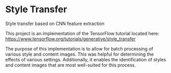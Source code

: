 # Style Transfer
 Style transfer based on CNN feature extraction
 
This project is an implementation of the TensorFlow tutorial located here:
https://www.tensorflow.org/tutorials/generative/style_transfer

The purpose of this implementation is to allow for batch processing of various style and content images.
This was helpful for determining the effects of various settings.
Additionally, it enables the identification of styles and content images that are most well-suited for this process.

